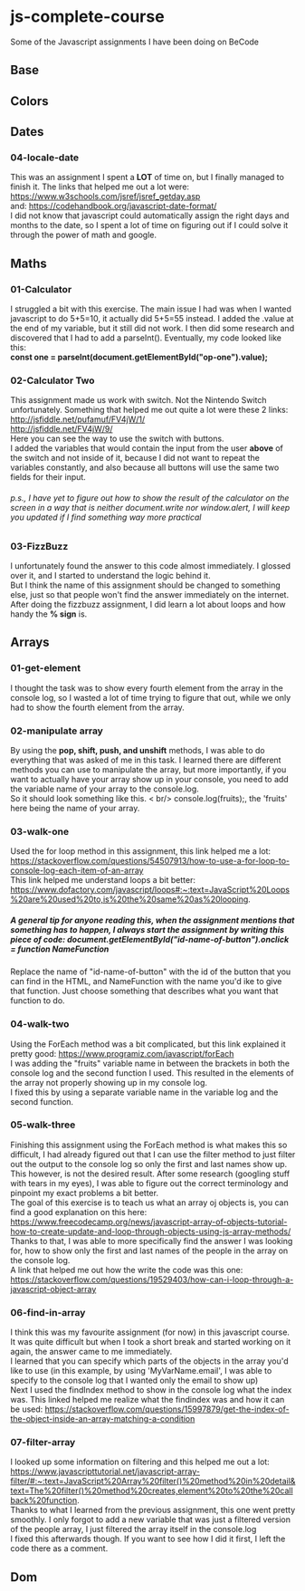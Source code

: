 # js-complete-course
Some of the Javascript assignments I have been doing on BeCode

## Base 
## Colors 
## Dates 
### 04-locale-date 
This was an assignment I spent a **LOT** of time on, but I finally managed to finish it. The links that helped me out a lot were: https://www.w3schools.com/jsref/jsref_getday.asp <br />
and: https://codehandbook.org/javascript-date-format/ <br />
I did not know that javascript could automatically assign the right days and months to the date, so I spent a lot of time on figuring out if I could solve it through the power of math and google.
## Maths 
### 01-Calculator 
I struggled a bit with this exercise. The main issue I had was when I wanted javascript to do 5+5=10, it actually did 5+5=55 instead.
I added the .value at the end of my variable, but it still did not work. I then did some research and discovered that I had to add a parseInt().
Eventually, my code looked like this:<br />
**const one = parseInt(document.getElementById("op-one").value);**
### 02-Calculator Two 
This assignment made us work with switch. Not the Nintendo Switch unfortunately. Something that helped me out quite a lot were these 2 links: <br />
http://jsfiddle.net/pufamuf/FV4jW/1/ <br />
http://jsfiddle.net/FV4jW/9/ <br />
Here you can see the way to use the switch with buttons. <br />
I added the variables that would contain the input from the user **above** of the switch and not inside of it, because I did not want to repeat the variables constantly, and also because all buttons will use the same two fields for their input.
###### p.s., I have yet to figure out how to show the result of the calculator on the screen in a way that is neither document.write nor window.alert, I will keep you updated if I find something way more practical 
### 03-FizzBuzz 
I unfortunately found the answer to this code almost immediately. I glossed over it, and I started to understand the logic behind it. <BR />
But I think the name of this assignment should be changed to something else, just so that people won't find the answer immediately on the internet.<br />
After doing the fizzbuzz assignment, I did learn a lot about loops and how handy the **% sign** is.

## Arrays 
### 01-get-element 
I thought the task was to show every fourth element from the array in the console log, so I wasted a lot of time trying to figure that out, while we only had to show the fourth element from the array.
### 02-manipulate array 
By using the **pop, shift, push, and unshift** methods, I was able to do everything that was asked of me in this task.
I learned there are different methods you can use to manipulate the array, but more importantly, if you want to actually have your array show up in your console, you need to add the variable name of your array to the console.log. <br />
So it should look something like this. < br/>
console.log(fruits);, the 'fruits' here being the name of your array.
### 03-walk-one 
Used the for loop method in this assignment, this link helped me a lot: https://stackoverflow.com/questions/54507913/how-to-use-a-for-loop-to-console-log-each-item-of-an-array <br />
This link helped me understand loops a bit better: https://www.dofactory.com/javascript/loops#:~:text=JavaScript%20Loops%20are%20used%20to,is%20the%20same%20as%20looping. <br />
##### A general tip for anyone reading this, when the assignment mentions that something has to happen, I always start the assignment by writing this piece of code: document.getElementById("id-name-of-button").onclick = function NameFunction
Replace the name of "id-name-of-button" with the id of the button that you can find in the HTML, and NameFunction with the name you'd ike to give that function. Just choose something that describes what you want that function to do.
### 04-walk-two 
Using the ForEach method was a bit complicated, but this link explained it pretty good: https://www.programiz.com/javascript/forEach <br />
I was adding the "fruits" variable name in between the brackets in both the console log and the second function I used. This resulted in the elements of the array not properly showing up in my console log. <br />
I fixed this by using a separate variable name in the variable log and the second function. 
### 05-walk-three 
Finishing this assignment using the ForEach method is what makes this so difficult, I had already figured out that I can use the filter method to just filter out the output to the console log so only the first and last names show up. <br />
This however, is not the desired result. After some research (googling stuff with tears in my eyes), I was able to figure out the correct terminology and pinpoint my exact problems a bit better. <br />
The goal of this exercise is to teach us what an array oj objects is, you can find a good explanation on this here: https://www.freecodecamp.org/news/javascript-array-of-objects-tutorial-how-to-create-update-and-loop-through-objects-using-js-array-methods/ <br />
Thanks to that, I was able to more specifically find the answer I was looking for, how to show only the first and last names of the people in the array on the console log. <br />
A link that helped me out how the write the code was this one: https://stackoverflow.com/questions/19529403/how-can-i-loop-through-a-javascript-object-array <br />
### 06-find-in-array 
I think this was my favourite assignment (for now) in this javascript course. It was quite difficult but when I took a short break and started working on it again, the answer came to me immediately. <br />
I learned that you can specify which parts of the objects in the array you'd like to use (in this example, by using 'MyVarName.email', I was able to specify to the console log that I wanted only the email to show up) <br />
Next I used the findIndex method to show in the console log what the index was. This linked helped me realize what the findindex was and how it can be used: https://stackoverflow.com/questions/15997879/get-the-index-of-the-object-inside-an-array-matching-a-condition <br />
### 07-filter-array
I looked up some information on filtering and this helped me out a lot: https://www.javascripttutorial.net/javascript-array-filter/#:~:text=JavaScript%20Array%20filter()%20method%20in%20detail&text=The%20filter()%20method%20creates,element%20to%20the%20callback%20function. <br />
Thanks to what I learned from the previous assignment, this one went pretty smoothly. I only forgot to add a new variable that was just a filtered version of the people array, I just filtered the array itself in the console.log <br />
I fixed this afterwards though. If you want to see how I did it first, I left the code there as a comment.
## Dom 
